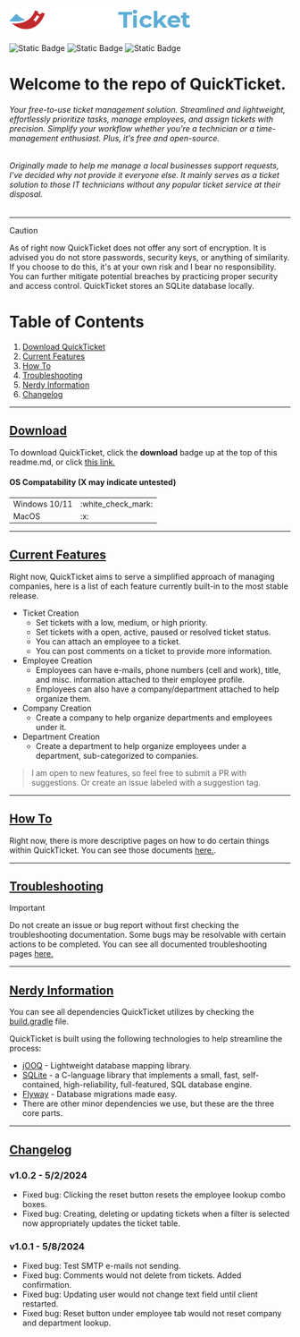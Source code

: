 ![QuickTicket](https://github.com/jkingster/QuickTicket/blob/development/docs/images/quickticket.png)

![Static Badge](https://img.shields.io/badge/stable_version-1.0.2-green) ![Static Badge](https://img.shields.io/badge/contributions-welcome-blue) ![Static Badge](https://img.shields.io/badge/download-link-red?link=https%3A%2F%2Fgithub.com%2Fjkingster%2FQuickTicket%2Freleases%2Ftag%2Fv1.0.0)

# Welcome to the repo of QuickTicket.

###### Your free-to-use ticket management solution. Streamlined and lightweight, effortlessly prioritize tasks, manage employees, and assign tickets with precision. Simplify your workflow whether you're a technician or a time-management enthusiast. Plus, it's free and open-source.

###### Originally made to help me manage a local businesses support requests, I've decided why not provide it everyone else. It mainly serves as a ticket solution to those IT technicians without any popular ticket service at their disposal.

---------------------

> [!CAUTION]
> As of right now QuickTicket does not offer any sort of encryption. It is advised you do not store passwords, security
> keys, or anything of similarity. If you choose to do this, it's at your own risk and I bear no responsibility. You can
> further mitigate potential breaches by practicing proper security and access control. QuickTicket stores an SQLite
> database locally.

# Table of Contents

1. [Download QuickTicket](#download)
2. [Current Features](#current-features)
3. [How To](#how-to)
4. [Troubleshooting](#troubleshooting)
5. [Nerdy Information](#nerdy-informaton)
6. [Changelog](#changelog)

---------------------------------------------------------------------

## [Download](#download)

To download QuickTicket, click the **download** badge up at the top of this readme.md, or click <a href="">this
link.</a>

#### OS Compatability (X may indicate untested)

<table>
<tr>
<td>
Windows 10/11
</td>
<td>
:white_check_mark:
</td>
</tr>
<td>
MacOS
</td>
<td>
:x:
</td>
<tr>


</table>

---------------------------------------

## [Current Features](#current-features)

Right now, QuickTicket aims to serve a simplified approach of managing companies, here is a list of each feature
currently built-in to the most stable release.

* Ticket Creation
    * Set tickets with a low, medium, or high priority.
    * Set tickets with a open, active, paused or resolved ticket status.
    * You can attach an employee to a ticket.
    * You can post comments on a ticket to provide more information.
* Employee Creation
    * Employees can have e-mails, phone numbers (cell and work), title, and misc. information attached to their employee
      profile.
    * Employees can also have a company/department attached to help organize them.
* Company Creation
    * Create a company to help organize departments and employees under it.
* Department Creation
    * Create a department to help organize employees under a department, sub-categorized to companies.

> I am open to new features, so feel free to submit a PR with suggestions. Or create an issue labeled with a suggestion
> tag.

---------------------------------------------

## [How To](#how-to)

Right now, there is more descriptive pages on how to do certain things within QuickTicket. You can see those
documents <a href="">here.</a>.

-------------------------------------

## [Troubleshooting](#troubleshooting)

> [!IMPORTANT]
> Do not create an issue or bug report without first checking the troubleshooting documentation. Some bugs may be
> resolvable with certain actions to be completed.
> You can see all documented troubleshooting pages <a href="">here.</a>

-----------------------------------

## [Nerdy Information](#nerdy-information)

You can see all dependencies QuickTicket utilizes by checking the <a href="">build.gradle</a> file.

QuickTicket is built using the following technologies to help streamline the process:

* <a href="https://www.jooq.org/">jOOQ</a> - Lightweight database mapping library.
* <a href="https://www.sqlite.org/">SQLite</a> - a C-language library that implements a small, fast, self-contained,
  high-reliability, full-featured, SQL database engine.
* <a href="https://flywaydb.org/">Flyway</a> - Database migrations made easy.
* There are other minor dependencies we use, but these are the three core parts.

------------------------------------

## [Changelog](#changelog)

### **v1.0.2** - 5/2/2024
- Fixed bug: Clicking the reset button resets the employee lookup combo boxes.
- Fixed bug: Creating, deleting or updating tickets when a filter is selected now appropriately updates the ticket table.

### **v1.0.1** - 5/8/2024
- Fixed bug: Test SMTP e-mails not sending.
- Fixed bug: Comments would not delete from tickets. Added confirmation.
- Fixed bug: Updating user would not change text field until client restarted.
- Fixed bug: Reset button under employee tab would not reset company and department lookup.